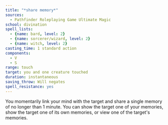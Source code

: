 ```yaml
---
title: "*share memory*"
sources:
  - Pathfinder Roleplaying Game Ultimate Magic
school: divination
spell_lists:
  - {name: bard, level: 2}
  - {name: sorcerer/wizard, level: 2}
  - {name: witch, level: 2}
casting_time: 1 standard action
components:
  - V
  - S
range: touch
target: you and one creature touched
duration: instantaneous
saving_throw: Will negates
spell_resistance: yes
---
```


You momentarily link your mind with the target and share a single memory of no longer than 1 minute. You can show the target one of your memories, show the target one of its own memories, or view one of the target's memories.

